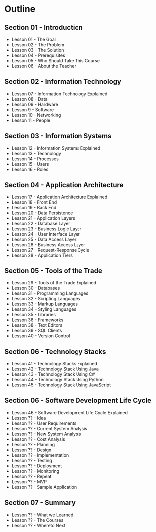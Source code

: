 # Outline

## Section 01 - Introduction

* Lesson 01 - The Goal
* Lesson 02 - The Problem
* Lesson 03 - The Solution
* Lesson 04 - Prerequisites
* Lesson 05 - Who Should Take This Course
* Lesson 06 - About the Teacher

## Section 02 - Information Technology

* Lesson 07 - Information Technology Explained
* Lesson 08 - Data
* Lesson 09 - Hardware
* Lesson 9 - Software
* Lesson 10 - Networking
* Lesson 11 - People

## Section 03 - Information Systems

* Lesson 12 - Information Systems Explained
* Lesson 13 - Technology
* Lesson 14 - Processes
* Lesson 15 - Users
* Lesson 16 - Roles

## Section 04 - Application Architecture

* Lesson 17 - Application Architecture Explained
* Lesson 18 - Front End
* Lesson 19 - Back End
* Lesson 20 - Data Persistence
* Lesson 21 - Application Layers
* Lesson 22 - Database Layer
* Lesson 23 - Business Logic Layer
* Lesson 24 - User Interface Layer
* Lesson 25 - Data Access Layer
* Lesson 26 - Business Access Layer
* Lesson 27 - Request-Response Cycle
* Lesson 28 - Application Tiers

## Section 05 - Tools of the Trade

* Lesson 29 - Tools of the Trade Explained
* Lesson 30 - Databases
* Lesson 31 - Programming Languages
* Lesson 32 - Scripting Languages
* Lesson 33 - Markup Languages
* Lesson 34 - Styling Languages
* Lesson 35 - Libraries
* Lesson 36 - Frameworks
* Lesson 38 - Text Editors
* Lesson 39 - SQL Clients
* Lesson 40 - Version Control

## Section 06 - Technology Stacks

* Lesson 41 - Technology Stacks Explained
* Lesson 42 - Technology Stack Using Java
* Lesson 43 - Technology Stack Using C#
* Lesson 44 - Technology Stack Using Python
* Lesson 45 - Technology Stack Using JavaScript

## Section 06 - Software Development Life Cycle

* Lesson 46 - Software Development Life Cycle Explained
* Lesson ?? - Idea
* Lesson ?? - User Requirements
* Lesson ?? - Current System Analysis 
* Lesson ?? - New System Analysis
* Lesson ?? - Cost Analysis
* Lesson ?? - Planning
* Lesson ?? - Design
* Lesson ?? - Implementation
* Lesson ?? - Testing
* Lesson ?? - Deployment
* Lesson ?? - Monitoring
* Lesson ?? - Repeat
* Lesson ?? - MVP
* Lesson ?? - Sample Application

## Section 07 - Summary

* Lesson ?? - What we Learned
* Lesson ?? - The Courses
* Lesson ?? - Whereto Next
